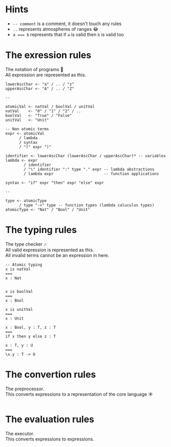 # Hints

- `-- comment` is a comment, it doesn't touch any rules
- `..` represents atmospheres of ranges :joy:
- `a === b` represents that if `a` is valid then `b` is valid too

<!--TODO
# The core language rules
-->

# The exression rules
The notation of programs :notebook:  
All expression are represented as this.

<!--TODO
- the if syntax will be represented as the case syntax of the core lang
-->

```
lowerAscChar <- "a" / .. / "z"
upperAscChar <- "A" / .. / "Z"

--

atomicVal <- natVal / boolVal / unitVal
natVal    <- "0" / "1" / "2" / ..
boolVal   <- "True" / "False"
unitVal   <- "Unit"

-- Non atomic terms
expr <- atomicVal
      / lambda
      / syntax
      / "(" expr ")"

identifier <- lowerAscChar (lowerAscChar / upperAscChar)* -- variables
lambda <- expr
        / identifier
        / "\" identifier ":" type "." expr -- lambda abstractions
        / lambda expr                      -- function applications

syntax <- "if" expr "then" expr "else" expr

--

type <- atomicType
      / type "->" type -- function types (lambda caluculus types)
atomicType <- "Nat" / "Bool" / "Unit"
```


# The typing rules
The type checker :notes:  
All valid expression is represented as this.  
All invalid terms cannot be an expression in here.

```
-- Atomic typing
x is natVal
===
x : Nat


x is boolVal
===
x : Bool

x is unitVal
===
x : Unit

x : Bool, y : T, z : T
===
if x then y else z : T

x : T, y : U
===
\x.y : T -> U
```


# The convertion rules
The preprocessor.  
This converts expressions to a representation of the core language :sunny:

```
```


# The evaluation rules
The executor.  
This converts expressions to expressions.

```
```
